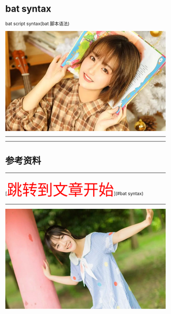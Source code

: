 # bat syntax
bat script syntax(bat 脚本语法)


![美女_01](美女_01.png)

---



---


# 参考资料




---




[<font face='黑体' color=#ff0000 size=40 >跳转到文章开始</font>](#bat syntax)

---

![妹子_01](妹子_01.png)
